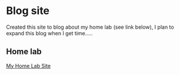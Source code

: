 # Blog site

Created this site to blog about my home lab (see link below), I plan to expand this blog when I get time.....

## Home lab

[My Home Lab Site](https://sbb72.github.io/homelab/)